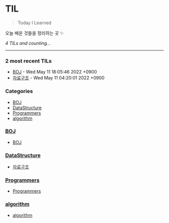 # TIL
> Today I Learned

오늘 배운 것들을 정리하는 곳 ✨


_4 TILs and counting..._

---

### 2 most recent TILs

- [BOJ](BOJ/boj.md) - Wed May 11 18:05:46 2022 +0900
- [자료구조](DataStructure/DataStructure.md) - Wed May 11 04:20:01 2022 +0900

### Categories

- [BOJ](#BOJ)
- [DataStructure](#DataStructure)
- [Programmers](#Programmers)
- [algorithm](#algorithm)

### [BOJ](#BOJ)
- [BOJ](BOJ/boj.md)

### [DataStructure](#DataStructure)
- [자료구조](DataStructure/DataStructure.md)

### [Programmers](#Programmers)
- [Programmers](Programmers/Programmers.md)

### [algorithm](#algorithm)
- [algorithm](algorithm/algorithm.md)



